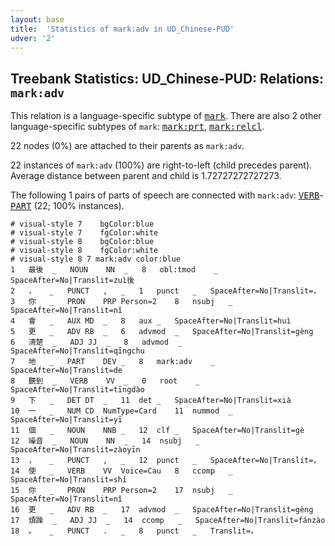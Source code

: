 ```yaml
---
layout: base
title:  'Statistics of mark:adv in UD_Chinese-PUD'
udver: '2'
---
```


## Treebank Statistics: UD_Chinese-PUD: Relations: `mark:adv`

This relation is a language-specific subtype of <tt><a href="zh_pud-dep-mark.html">mark</a></tt>.
There are also 2 other language-specific subtypes of `mark`: <tt><a href="zh_pud-dep-mark-prt.html">mark:prt</a></tt>, <tt><a href="zh_pud-dep-mark-relcl.html">mark:relcl</a></tt>.

22 nodes (0%) are attached to their parents as `mark:adv`.

22 instances of `mark:adv` (100%) are right-to-left (child precedes parent).
Average distance between parent and child is 1.72727272727273.

The following 1 pairs of parts of speech are connected with `mark:adv`: <tt><a href="zh_pud-pos-VERB.html">VERB</a></tt>-<tt><a href="zh_pud-pos-PART.html">PART</a></tt> (22; 100% instances).


~~~ conllu
# visual-style 7	bgColor:blue
# visual-style 7	fgColor:white
# visual-style 8	bgColor:blue
# visual-style 8	fgColor:white
# visual-style 8 7 mark:adv	color:blue
1	最後	_	NOUN	NN	_	8	obl:tmod	_	SpaceAfter=No|Translit=zuì後
2	，	_	PUNCT	,	_	1	punct	_	SpaceAfter=No|Translit=，
3	你	_	PRON	PRP	Person=2	8	nsubj	_	SpaceAfter=No|Translit=nǐ
4	會	_	AUX	MD	_	8	aux	_	SpaceAfter=No|Translit=huì
5	更	_	ADV	RB	_	6	advmod	_	SpaceAfter=No|Translit=gèng
6	清楚	_	ADJ	JJ	_	8	advmod	_	SpaceAfter=No|Translit=qīngchu
7	地	_	PART	DEV	_	8	mark:adv	_	SpaceAfter=No|Translit=de
8	聽到	_	VERB	VV	_	0	root	_	SpaceAfter=No|Translit=tīngdào
9	下	_	DET	DT	_	11	det	_	SpaceAfter=No|Translit=xià
10	一	_	NUM	CD	NumType=Card	11	nummod	_	SpaceAfter=No|Translit=yī
11	個	_	NOUN	NNB	_	12	clf	_	SpaceAfter=No|Translit=gè
12	噪音	_	NOUN	NN	_	14	nsubj	_	SpaceAfter=No|Translit=zàoyīn
13	，	_	PUNCT	,	_	12	punct	_	SpaceAfter=No|Translit=，
14	使	_	VERB	VV	Voice=Cau	8	ccomp	_	SpaceAfter=No|Translit=shǐ
15	你	_	PRON	PRP	Person=2	17	nsubj	_	SpaceAfter=No|Translit=nǐ
16	更	_	ADV	RB	_	17	advmod	_	SpaceAfter=No|Translit=gèng
17	煩躁	_	ADJ	JJ	_	14	ccomp	_	SpaceAfter=No|Translit=fánzào
18	。	_	PUNCT	.	_	8	punct	_	Translit=。

~~~


